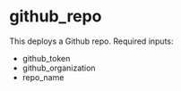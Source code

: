 # github_repo
This deploys a Github repo. 
Required inputs:
- github_token
- github_organization
- repo_name

